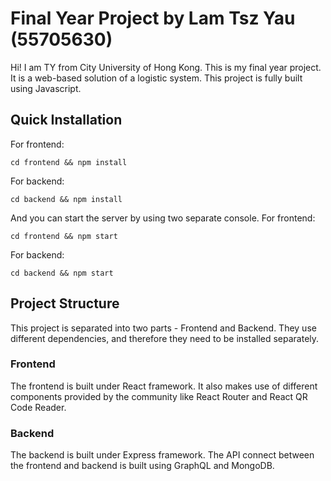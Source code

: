 # Final Year Project by Lam Tsz Yau (55705630)

Hi! I am TY from City University of Hong Kong. This is my final year project. It is a web-based solution of a logistic system.
This project is fully built using Javascript.

## Quick Installation

For frontend:

```
cd frontend && npm install
```

For backend:

```
cd backend && npm install
```

And you can start the server by using two separate console.
For frontend:

```
cd frontend && npm start
```

For backend:

```
cd backend && npm start
```

## Project Structure

This project is separated into two parts - Frontend and Backend. They use different dependencies, and therefore they need to be installed separately.

### Frontend

The frontend is built under React framework. It also makes use of different components provided by the community like React Router and React QR Code Reader.

### Backend

The backend is built under Express framework. The API connect between the frontend and backend is built using GraphQL and MongoDB.
